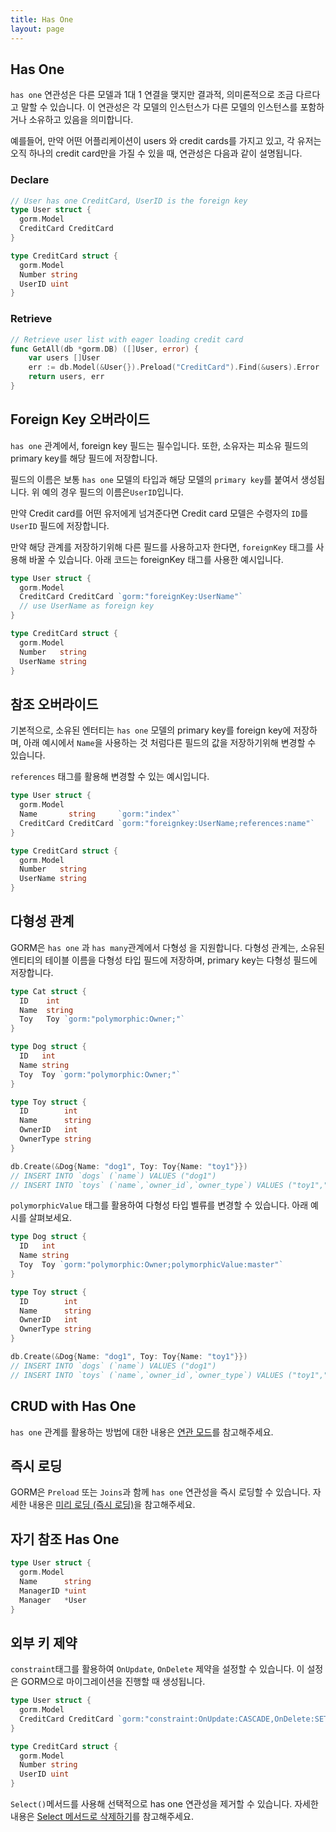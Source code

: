 ```yaml
---
title: Has One
layout: page
---
```


## Has One

`has one` 연관성은 다른 모델과 1대 1 연결을 맺지만 결과적, 의미론적으로 조금 다르다고 말할 수 있습니다. 이 연관성은 각 모델의 인스턴스가 다른 모델의 인스턴스를 포함하거나 소유하고 있음을 의미합니다.

예를들어, 만약 어떤 어플리케이션이 users 와 credit cards를 가지고 있고, 각 유저는 오직 하나의 credit card만을 가질 수 있을 때, 연관성은 다음과 같이 설명됩니다.

### Declare
```go
// User has one CreditCard, UserID is the foreign key
type User struct {
  gorm.Model
  CreditCard CreditCard
}

type CreditCard struct {
  gorm.Model
  Number string
  UserID uint
}
```

### Retrieve
```go
// Retrieve user list with eager loading credit card
func GetAll(db *gorm.DB) ([]User, error) {
    var users []User
    err := db.Model(&User{}).Preload("CreditCard").Find(&users).Error
    return users, err
}
```

## Foreign Key 오버라이드

`has one` 관계에서, foreign key 필드는 필수입니다. 또한, 소유자는 피소유 필드의 primary key를 해당 필드에 저장합니다.

필드의 이름은 보통 `has one`  모델의 타입과  해당 모델의  `primary key`를 붙여서 생성됩니다. 위 예의 경우 필드의 이름은`UserID`입니다.

만약 Credit card를 어떤 유저에게 넘겨준다면 Credit card 모델은 수령자의 `ID`를  `UserID` 필드에 저장합니다.

만약 해당 관계를 저장하기위해 다른 필드를 사용하고자 한다면,  `foreignKey` 태그를 사용해 바꿀 수 있습니다. 아래 코드는 foreignKey 태그를 사용한 예시입니다.

```go
type User struct {
  gorm.Model
  CreditCard CreditCard `gorm:"foreignKey:UserName"`
  // use UserName as foreign key
}

type CreditCard struct {
  gorm.Model
  Number   string
  UserName string
}
```

## 참조 오버라이드

기본적으로, 소유된 엔터티는 `has one` 모델의 primary key를 foreign key에 저장하며, 아래 예시에서 `Name`을 사용하는 것 처럼다른 필드의 값을 저장하기위해 변경할 수 있습니다.

`references` 태그를 활용해 변경할 수 있는 예시입니다.

```go
type User struct {
  gorm.Model
  Name       string     `gorm:"index"`
  CreditCard CreditCard `gorm:"foreignkey:UserName;references:name"`
}

type CreditCard struct {
  gorm.Model
  Number   string
  UserName string
}
```

## 다형성 관계

GORM은  `has one` 과 `has many`관계에서 다형성 을 지원합니다. 다형성 관계는, 소유된 엔티티의 테이블 이름을 다형성 타입 필드에 저장하며, primary key는 다형성 필드에 저장합니다.

```go
type Cat struct {
  ID    int
  Name  string
  Toy   Toy `gorm:"polymorphic:Owner;"`
}

type Dog struct {
  ID   int
  Name string
  Toy  Toy `gorm:"polymorphic:Owner;"`
}

type Toy struct {
  ID        int
  Name      string
  OwnerID   int
  OwnerType string
}

db.Create(&Dog{Name: "dog1", Toy: Toy{Name: "toy1"}})
// INSERT INTO `dogs` (`name`) VALUES ("dog1")
// INSERT INTO `toys` (`name`,`owner_id`,`owner_type`) VALUES ("toy1","1","dogs")
```

`polymorphicValue` 태그를 활용하여 다형성 타입 벨류를 변경할 수 있습니다. 아래 예시를 살펴보세요.

```go
type Dog struct {
  ID   int
  Name string
  Toy  Toy `gorm:"polymorphic:Owner;polymorphicValue:master"`
}

type Toy struct {
  ID        int
  Name      string
  OwnerID   int
  OwnerType string
}

db.Create(&Dog{Name: "dog1", Toy: Toy{Name: "toy1"}})
// INSERT INTO `dogs` (`name`) VALUES ("dog1")
// INSERT INTO `toys` (`name`,`owner_id`,`owner_type`) VALUES ("toy1","1","master")
```

## CRUD with Has One

`has one` 관계를 활용하는 방법에 대한 내용은 [연관 모드](associations.html#Association-Mode)를 참고해주세요.

## 즉시 로딩

GORM은 `Preload` 또는 `Joins`과 함께 `has one` 연관성을 즉시 로딩할 수 있습니다. 자세한 내용은  [미리 로딩 (즉시 로딩)](preload.html)을 참고해주세요.

## 자기 참조 Has One

```go
type User struct {
  gorm.Model
  Name      string
  ManagerID *uint
  Manager   *User
}
```

## 외부 키 제약

`constraint`태그를 활용하여 `OnUpdate`, `OnDelete` 제약을 설정할 수 있습니다. 이 설정은 GORM으로 마이그레이션을 진행할 때 생성됩니다.

```go
type User struct {
  gorm.Model
  CreditCard CreditCard `gorm:"constraint:OnUpdate:CASCADE,OnDelete:SET NULL;"`
}

type CreditCard struct {
  gorm.Model
  Number string
  UserID uint
}
```

`Select()`메서드를 사용해 선택적으로 has one 연관성을 제거할 수 있습니다. 자세한 내용은 [Select 메서드로 삭제하기](associations.html#delete_with_select)를 참고해주세요.
